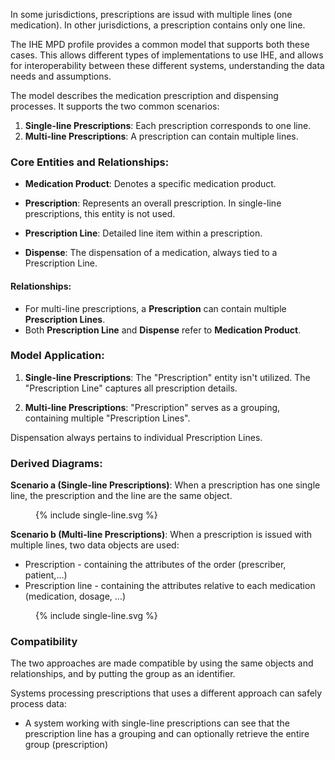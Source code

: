 
In some jurisdictions, prescriptions are issud with multiple lines (one medication). In other jurisdictions, a prescription contains only one line.

The IHE MPD profile provides a common model that supports both these cases. This allows different types of implementations to use IHE, and allows for interoperability between these different systems, understanding the data needs and assumptions.

The model describes the medication prescription and dispensing processes. It supports the two common scenarios:

1. **Single-line Prescriptions**: Each prescription corresponds to one line.
2. **Multi-line Prescriptions**: A prescription can contain multiple lines.

### Core Entities and Relationships:

- **Medication Product**: Denotes a specific medication product.
  
- **Prescription**: Represents an overall prescription. In single-line prescriptions, this entity is not used.

- **Prescription Line**: Detailed line item within a prescription.

- **Dispense**: The dispensation of a medication, always tied to a Prescription Line.

#### Relationships:

- For multi-line prescriptions, a **Prescription** can contain multiple **Prescription Lines**.
- Both **Prescription Line** and **Dispense** refer to **Medication Product**.

### Model Application:

1. **Single-line Prescriptions**: The "Prescription" entity isn't utilized. The "Prescription Line" captures all prescription details.

2. **Multi-line Prescriptions**: "Prescription" serves as a grouping, containing multiple "Prescription Lines".

Dispensation always pertains to individual Prescription Lines.

### Derived Diagrams:

**Scenario a (Single-line Prescriptions)**:
When a prescription has one single line, the prescription and the line are the same object.

<figure>
  {% include single-line.svg %}
</figure>


**Scenario b (Multi-line Prescriptions)**:
When a prescription is issued with multiple lines, two data objects are used:
* Prescription - containing the attributes of the order (prescriber, patient,...)
* Prescription line - containing the attributes relative to each medication (medication, dosage, ...)

<figure>
  {% include single-line.svg %}
</figure>



### Compatibility

The two approaches are made compatible by using the same objects and relationships, and by putting the group as an identifier.

Systems processing prescriptions that uses a different approach can safely process data: 
* A system working with single-line prescriptions can see that the prescription line has a grouping and can optionally retrieve the entire group (prescription)
